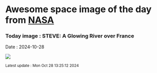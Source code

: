 
# Awesome space image of the day from [NASA](https://api.nasa.gov/)

### Today image : STEVE: A Glowing River over France
Date : 2024-10-28

![](https://apod.nasa.gov/apod/image/2410/SteveFrance_leroux_1080.jpg)

<small>Latest update : Mon Oct 28 13:25:12 2024</small>
        